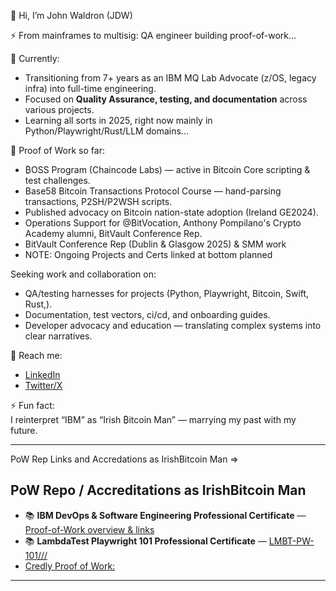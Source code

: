 👋 Hi, I’m John Waldron (JDW)

⚡ From mainframes to multisig: QA engineer building proof-of-work...  

🌱 Currently:  
- Transitioning from 7+ years as an IBM MQ Lab Advocate (z/OS, legacy infra) into full-time engineering.  
- Focused on **Quality Assurance, testing, and documentation** across various projects.  
- Learning all sorts in 2025, right now mainly in Python/Playwright/Rust/LLM domains...

🔭 Proof of Work so far:  
- ₿OSS Program (Chaincode Labs) — active in Bitcoin Core scripting & test challenges.  
- Base58 Bitcoin Transactions Protocol Course — hand-parsing transactions, P2SH/P2WSH scripts.  
- Published advocacy on Bitcoin nation-state adoption (Ireland GE2024).  
- Operations Support for @BitVocation, Anthony Pompilano's Crypto Academy alumni, BitVault Conference Rep.
- BitVault Conference Rep (Dublin & Glasgow 2025) & SMM work
- NOTE: Ongoing Projects and Certs linked at bottom planned  

Seeking work and collaboration on:  
- QA/testing harnesses for projects (Python, Playwright, Bitcoin, Swift, Rust,).  
- Documentation, test vectors, ci/cd, and onboarding guides.  
- Developer advocacy and education — translating complex systems into clear narratives.  

💬 Reach me:  
- [LinkedIn](https://www.linkedin.com/in/johndtwaldron/)  
- [Twitter/X](https://twitter.com/johndtwaldron)  

⚡ Fun fact:  
I reinterpret “IBM” as “Irish ₿itcoin Man” — marrying my past with my future. 

---

PoW Rep Links and Accredations as IrishBitcoin Man => 

## PoW Repo / Accreditations as IrishBitcoin Man

- 📚 **IBM DevOps & Software Engineering Professional Certificate** — [Proof-of-Work overview & links](./JDW.DevOps_Pro_Cert.md)
- 📚 **LambdaTest Playwright 101 Professional Certificate** — [LMBT-PW-101///](///md)
- [Credly Proof of Work:](https://www.credly.com/users/john-waldron)



---
